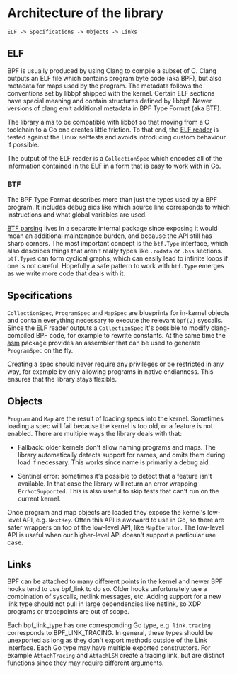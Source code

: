Architecture of the library
===

    ELF -> Specifications -> Objects -> Links

ELF
---

BPF is usually produced by using Clang to compile a subset of C. Clang outputs
an ELF file which contains program byte code (aka BPF), but also metadata for
maps used by the program. The metadata follows the conventions set by libbpf
shipped with the kernel. Certain ELF sections have special meaning
and contain structures defined by libbpf. Newer versions of clang emit
additional metadata in BPF Type Format (aka BTF).

The library aims to be compatible with libbpf so that moving from a C toolchain
to a Go one creates little friction. To that end, the [ELF reader](elf_reader.go)
is tested against the Linux selftests and avoids introducing custom behaviour
if possible.

The output of the ELF reader is a `CollectionSpec` which encodes
all of the information contained in the ELF in a form that is easy to work with
in Go.

### BTF

The BPF Type Format describes more than just the types used by a BPF program. It
includes debug aids like which source line corresponds to which instructions and
what global variables are used.

[BTF parsing](/btf/) lives in a separate internal package since exposing
it would mean an additional maintenance burden, and because the API still
has sharp corners. The most important concept is the `btf.Type` interface, which
also describes things that aren't really types like `.rodata` or `.bss` sections.
`btf.Type`s can form cyclical graphs, which can easily lead to infinite loops if
one is not careful. Hopefully a safe pattern to work with `btf.Type` emerges as
we write more code that deals with it.

Specifications
---

`CollectionSpec`, `ProgramSpec` and `MapSpec` are blueprints for in-kernel
objects and contain everything necessary to execute the relevant `bpf(2)`
syscalls. Since the ELF reader outputs a `CollectionSpec` it's possible to
modify clang-compiled BPF code, for example to rewrite constants. At the same
time the [asm](asm/) package provides an assembler that can be used to generate
`ProgramSpec` on the fly.

Creating a spec should never require any privileges or be restricted in any way,
for example by only allowing programs in native endianness. This ensures that
the library stays flexible.

Objects
---

`Program` and `Map` are the result of loading specs into the kernel. Sometimes
loading a spec will fail because the kernel is too old, or a feature is not
enabled. There are multiple ways the library deals with that:

* Fallback: older kernels don't allow naming programs and maps. The library
  automatically detects support for names, and omits them during load if
  necessary. This works since name is primarily a debug aid.

* Sentinel error: sometimes it's possible to detect that a feature isn't available.
  In that case the library will return an error wrapping `ErrNotSupported`.
  This is also useful to skip tests that can't run on the current kernel.

Once program and map objects are loaded they expose the kernel's low-level API,
e.g. `NextKey`. Often this API is awkward to use in Go, so there are safer
wrappers on top of the low-level API, like `MapIterator`. The low-level API is
useful when our higher-level API doesn't support a particular use case.

Links
---

BPF can be attached to many different points in the kernel and newer BPF hooks
tend to use bpf_link to do so. Older hooks unfortunately use a combination of
syscalls, netlink messages, etc. Adding support for a new link type should not
pull in large dependencies like netlink, so XDP programs or tracepoints are
out of scope.

Each bpf_link_type has one corresponding Go type, e.g. `link.tracing` corresponds
to BPF_LINK_TRACING. In general, these types should be unexported as long as they
don't export methods outside of the Link interface. Each Go type may have multiple
exported constructors. For example `AttachTracing` and `AttachLSM` create a
tracing link, but are distinct functions since they may require different arguments.
